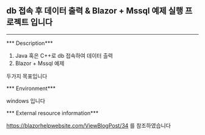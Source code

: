 ## **db 접속 후 데이터 출력 & Blazor + Mssql 예제 실행 프로젝트 입니다**


***


*** Description***

1. Java 혹은 C++로 db 접속하여 데이터 출력
2. Blazor + Mssql 예제

두가지 목표입니다




*** Environment***

windows 입니다




*** External resource information***

https://blazorhelpwebsite.com/ViewBlogPost/34
를 참조하였습니다
